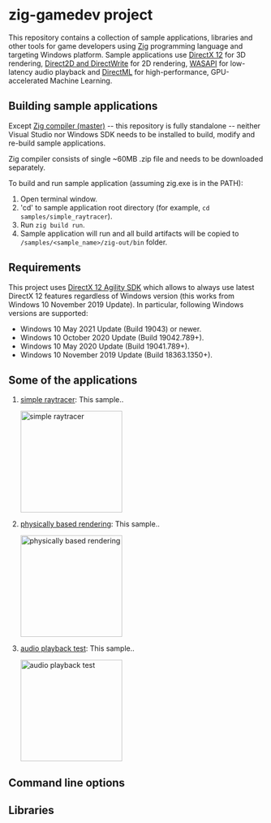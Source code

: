 # zig-gamedev project

This repository contains a collection of sample applications, libraries and other tools for game developers using [Zig](https://ziglang.org/) programming language and targeting Windows platform. Sample applications use [DirectX 12](https://docs.microsoft.com/en-us/windows/win32/direct3d12/directx-12-programming-guide) for 3D rendering, [Direct2D and DirectWrite](https://docs.microsoft.com/en-us/windows/win32/direct2d/direct2d-portal) for 2D rendering, [WASAPI](https://docs.microsoft.com/en-us/windows/win32/coreaudio/wasapi) for low-latency audio playback and [DirectML](https://docs.microsoft.com/en-us/windows/ai/directml/dml) for high-performance, GPU-accelerated Machine Learning.

## Building sample applications

Except [Zig compiler (master)](https://ziglang.org/download/) -- this repository is fully standalone -- neither Visual Studio nor Windows SDK needs to be installed to build, modify and re-build sample applications.

Zig compiler consists of single ~60MB .zip file and needs to be downloaded separately.

To build and run sample application (assuming zig.exe is in the PATH):

1. Open terminal window.
1. 'cd' to sample application root directory (for example, `cd samples/simple_raytracer`).
1. Run `zig build run`.
1. Sample application will run and all build artifacts will be copied to `/samples/<sample_name>/zig-out/bin` folder.

## Requirements

This project uses [DirectX 12 Agility SDK](https://devblogs.microsoft.com/directx/gettingstarted-dx12agility/) which allows to always use latest DirectX 12 features regardless of Windows version (this works from Windows 10 November 2019 Update). In particular, following Windows versions are supported:

* Windows 10 May 2021 Update (Build 19043) or newer.
* Windows 10 October 2020 Update (Build 19042.789+).
* Windows 10 May 2020 Update (Build 19041.789+).
* Windows 10 November 2019 Update (Build 18363.1350+).

## Some of the applications

1. [simple raytracer](samples/simple_raytracer): This sample..

    <img src="screenshots/simple_raytracer.png" alt="simple raytracer" height="200">

1. [physically based rendering](samples/physically_based_rendering): This sample..

    <img src="screenshots/physically_based_rendering.png" alt="physically based rendering" height="200">

1. [audio playback test](samples/audio_playback_test): This sample..

    <img src="screenshots/audio_playback_test.png" alt="audio playback test" height="200">

## Command line options

## Libraries
